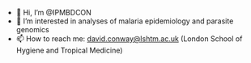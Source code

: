 - 👋 Hi, I’m @IPMBDCON
- 👀 I’m interested in analyses of malaria epidemiology and parasite genomics
- 📫 How to reach me: david.conway@lshtm.ac.uk (London School of Hygiene and Tropical Medicine)

<!---
IPMBDCON/IPMBDCON is a ✨ special ✨ repository because its `README.md` (this file) appears on your GitHub profile.
You can click the Preview link to take a look at your changes.
--->
